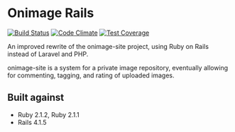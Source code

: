 # Onimage Rails #
[![Build Status](https://travis-ci.org/onijim/onimage-site-rails.svg?branch=master)](https://travis-ci.org/onijim/onimage-site-rails) [![Code Climate](https://codeclimate.com/github/onijim/onimage-site-rails/badges/gpa.svg)](https://codeclimate.com/github/onijim/onimage-site-rails) [![Test Coverage](https://codeclimate.com/github/onijim/onimage-site-rails/badges/coverage.svg)](https://codeclimate.com/github/onijim/onimage-site-rails)

An improved rewrite of the onimage-site project, using Ruby on Rails instead of Laravel and PHP.

onimage-site is a system for a private image repository, eventually allowing for commenting, tagging, and rating
of uploaded images.

## Built against ##
* Ruby 2.1.2, Ruby 2.1.1
* Rails 4.1.5
